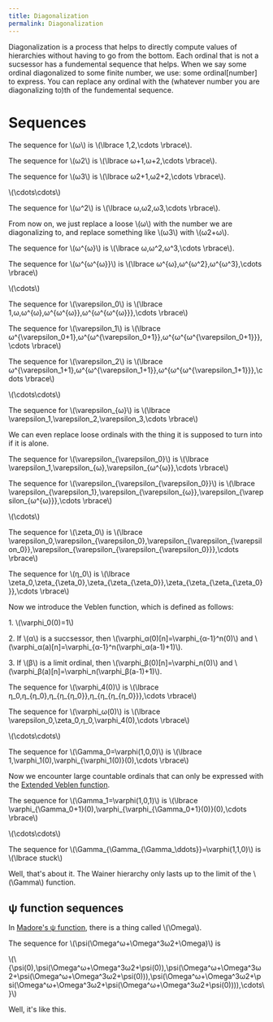 ```yaml
---
title: Diagonalization
permalink: Diagonalization
---
```












Diagonalization is a process that helps to directly compute values of
hierarchies without having to go from the bottom. Each ordinal that is
not a sucsessor has a fundemental sequence that helps. When we say some
ordinal diagonalized to some finite number, we use: some
ordinal\[number\] to express. You can replace any ordinal with the
(whatever number you are diagonalizing to)th of the fundemental
sequence.

# Sequences

The sequence for \\(ω\\) is \\(\\lbrace 1,2,\\cdots \\rbrace\\).

The sequence for \\(ω2\\) is \\(\\lbrace
ω+1,ω+2,\\cdots \\rbrace\\).

The sequence for \\(ω3\\) is \\(\\lbrace
ω2+1,ω2+2,\\cdots \\rbrace\\).

\\(\\cdots\\cdots\\)

The sequence for \\(ω^2\\) is \\(\\lbrace
ω,ω2,ω3,\\cdots \\rbrace\\).

From now on, we just replace a loose \\(ω\\) with the number we
are diagonalizing to, and replace something like \\(ω3\\) with
\\(ω2+ω\\).

The sequence for \\(ω^{ω}\\) is \\(\\lbrace
ω,ω^2,ω^3,\\cdots \\rbrace\\).

The sequence for \\(ω^{ω^{ω}}\\) is \\(\\lbrace
ω^{ω},ω^{ω^2},ω^{ω^3},\\cdots
\\rbrace\\)

\\(\\cdots\\)

The sequence for \\(\\varepsilon\_0\\) is \\(\\lbrace
1,ω,ω^{ω},ω^{ω^{ω}},ω^{ω^{ω^{ω}}},\\cdots
\\rbrace\\)

The sequence for \\(\\varepsilon\_1\\) is \\(\\lbrace
ω^{\\varepsilon\_0+1},ω^{ω^{\\varepsilon\_0+1}},ω^{ω^{ω^{\\varepsilon\_0+1}}},\\cdots
\\rbrace\\)

The sequence for \\(\\varepsilon\_2\\) is \\(\\lbrace
ω^{\\varepsilon\_1+1},ω^{ω^{\\varepsilon\_1+1}},ω^{ω^{ω^{\\varepsilon\_1+1}}},\\cdots
\\rbrace\\)

\\(\\cdots\\cdots\\)

The sequence for \\(\\varepsilon\_{ω}\\) is \\(\\lbrace
\\varepsilon\_1,\\varepsilon\_2,\\varepsilon\_3,\\cdots \\rbrace\\)

We can even replace loose ordinals with the thing it is supposed to turn
into if it is alone.

The sequence for \\(\\varepsilon\_{\\varepsilon\_0}\\) is \\(\\lbrace
\\varepsilon\_1,\\varepsilon\_{ω},\\varepsilon\_{ω^{ω}},\\cdots
\\rbrace\\)

The sequence for \\(\\varepsilon\_{\\varepsilon\_{\\varepsilon\_0}}\\)
is \\(\\lbrace
\\varepsilon\_{\\varepsilon\_1},\\varepsilon\_{\\varepsilon\_{ω}},\\varepsilon\_{\\varepsilon\_{ω^{ω}}},\\cdots
\\rbrace\\)

\\(\\cdots\\)

The sequence for \\(\\zeta\_0\\) is \\(\\lbrace
\\varepsilon\_0,\\varepsilon\_{\\varepsilon\_0},\\varepsilon\_{\\varepsilon\_{\\varepsilon\_0}},\\varepsilon\_{\\varepsilon\_{\\varepsilon\_{\\varepsilon\_0}}},\\cdots
\\rbrace\\)

The sequence for \\(η\_0\\) is \\(\\lbrace
\\zeta\_0,\\zeta\_{\\zeta\_0},\\zeta\_{\\zeta\_{\\zeta\_0}},\\zeta\_{\\zeta\_{\\zeta\_{\\zeta\_0}}},\\cdots
\\rbrace\\)

Now we introduce the Veblen function, which is defined as follows:

1\. \\(\\varphi\_0(0)=1\\)

2\. If \\(α\\) is a succsessor, then
\\(\\varphi\_α(0)\[n\]=\\varphi\_{α-1}^n(0)\\) and
\\(\\varphi\_α(a)\[n\]=\\varphi\_{α-1}^n(\\varphi\_α(a-1)+1)\\).

3\. If \\(β\\) is a limit ordinal, then
\\(\\varphi\_β(0)\[n\]=\\varphi\_n(0)\\) and
\\(\\varphi\_β(a)\[n\]=\\varphi\_n(\\varphi\_β(a-1)+1)\\).

The sequence for \\(\\varphi\_4(0)\\) is \\(\\lbrace
η\_0,η\_{η\_0},η\_{η\_{η\_0}},η\_{η\_{η\_{η\_0}}},\\cdots
\\rbrace\\)

The sequence for \\(\\varphi\_ω(0)\\) is \\(\\lbrace
\\varepsilon\_0,\\zeta\_0,η\_0,\\varphi\_4(0),\\cdots \\rbrace\\)

\\(\\cdots\\cdots\\)

The sequence for \\(\\Gamma\_0=\\varphi(1,0,0)\\) is \\(\\lbrace
1,\\varphi\_1(0),\\varphi\_{\\varphi\_1(0)}(0),\\cdots \\rbrace\\)

Now we encounter large countable ordinals that can only be expressed
with the [Extended Veblen
function](Extended_Veblen_function "Extended Veblen function").

The sequence for \\(\\Gamma\_1=\\varphi(1,0,1)\\) is \\(\\lbrace
\\varphi\_{\\Gamma\_0+1}(0),\\varphi\_{\\varphi\_{\\Gamma\_0+1}(0)}(0),\\cdots
\\rbrace\\)

\\(\\cdots\\cdots\\)

The sequence for
\\(\\Gamma\_{\\Gamma\_{\\Gamma\_\\ddots}}=\\varphi(1,1,0)\\) is
\\(\\lbrace stuck\\)

Well, that's about it. The Wainer hierarchy only lasts up to the limit
of the \\(\\Gamma\\) function.

## ψ function sequences

In [Madore's ψ
function](Madore%27s_%CF%88_function "Madore's ψ function"),
there is a thing called \\(\\Omega\\).

The sequence for \\(\\psi(\\Omega^ω+\\Omega^3ω2+\\Omega)\\)
is

\\(\\{\\psi(0),\\psi(\\Omega^ω+\\Omega^3ω2+\\psi(0)),\\psi(\\Omega^ω+\\Omega^3ω2+\\psi(\\Omega^ω+\\Omega^3ω2+\\psi(0))),\\psi(\\Omega^ω+\\Omega^3ω2+\\psi(\\Omega^ω+\\Omega^3ω2+\\psi(\\Omega^ω+\\Omega^3ω2+\\psi(0)))),\\cdots\\}\\)

Well, it's like this.


